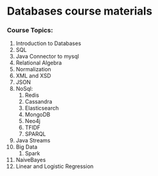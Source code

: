 # Databases course materials

### Course Topics:

1. Introduction to Databases
1. SQL
1. Java Connector to mysql
1. Relational Algebra
1. Normalization
1. XML and XSD
1. JSON
1. NoSql:
	1. Redis
	1. Cassandra
	1. Elasticsearch
	1. MongoDB
	1. Neo4j
	1. TFIDF
	1. SPARQL
1. Java Streams
1. Big Data
	1. Spark
1. NaiveBayes
1. Linear and Logistic Regression
